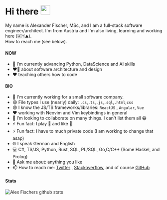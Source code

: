 # Hi there <img src="https://raw.githubusercontent.com/MartinHeinz/MartinHeinz/master/wave.gif" width="30px">
My name is Alexander Fischer, MSc, and I am a full-stack software engineer/architect. 
I'm from Austria and I'm also living, learning and working here (🇦🇹⛰️).  
How to reach me (see below).

#### NOW
  - 🌱 I’m currently advancing Python, DataScience and AI skills
  - ❤️‍🔥 about software architecture and design
  - ❤️ teaching others how to code

#### BIO
  - 🔭 I'm currently working for a small software company.
  - 😄 File types I use (nearly) daily: `.cs`,`.ts`,`.js`,`.sql`,`.html`,`css`
  - 😄 I know the JS/TS frameworks/libraries:  `ReactJS` , `Angular`, `Vue`
  - ❤️ working with Neovim and Vim keybindings in general
  - 👯 I’m looking to collaborate on many things. I can't list them all 😁
  - ⚡ Fun fact: I play 🥁 and like 🧗
  - ⚡ Fun fact: I have to much private code (I am working to change that asap)
  - 🌐 I speak German and English
  - 💻 C#, TS/JS, Python, Rust, SQL, PL/SQL, Go,C/C++ (Some Haskel, and Prolog)
  - 💬 Ask me about: anything you like
  - 📫 How to reach me: [Twitter](https://twitter.com/al3xfischer) , [Stackoverflow](https://stackoverflow.com/users/9415076/alex-fischer), and of course [GitHub](https://github.com/al3xfischer)
 
#### Stats
![Alex Fischers github stats](https://github-readme-stats.vercel.app/api?username=al3xfischer&show_icons=true&hide_border=true&title_color=ffffff&text_color=c9cacc&icon_color=2bbc8a&bg_color=1d1f21)
